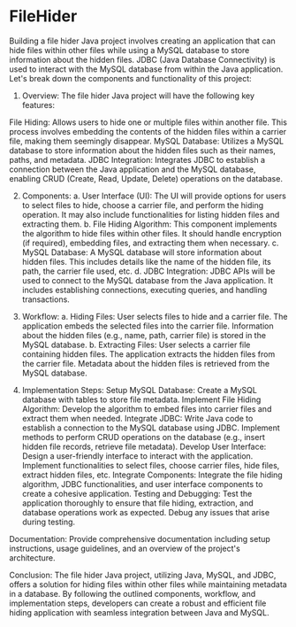# FileHider

Building a file hider Java project involves creating an application that can hide files within other files while using a MySQL database to store information about the hidden files. JDBC (Java Database Connectivity) is used to interact with the MySQL database from within the Java application. Let's break down the components and functionality of this project:

1. Overview:
The file hider Java project will have the following key features:

File Hiding: Allows users to hide one or multiple files within another file. This process involves embedding the contents of the hidden files within a carrier file, making them seemingly disappear.
MySQL Database: Utilizes a MySQL database to store information about the hidden files such as their names, paths, and metadata.
JDBC Integration: Integrates JDBC to establish a connection between the Java application and the MySQL database, enabling CRUD (Create, Read, Update, Delete) operations on the database.

2. Components:
a. User Interface (UI):
The UI will provide options for users to select files to hide, choose a carrier file, and perform the hiding operation. It may also include functionalities for listing hidden files and extracting them.
b. File Hiding Algorithm:
This component implements the algorithm to hide files within other files. It should handle encryption (if required), embedding files, and extracting them when necessary.
c. MySQL Database:
A MySQL database will store information about hidden files. This includes details like the name of the hidden file, its path, the carrier file used, etc.
d. JDBC Integration:
JDBC APIs will be used to connect to the MySQL database from the Java application. It includes establishing connections, executing queries, and handling transactions.

3. Workflow:
a. Hiding Files:
User selects files to hide and a carrier file.
The application embeds the selected files into the carrier file.
Information about the hidden files (e.g., name, path, carrier file) is stored in the MySQL database.
b. Extracting Files:
User selects a carrier file containing hidden files.
The application extracts the hidden files from the carrier file.
Metadata about the hidden files is retrieved from the MySQL database.

4. Implementation Steps:
Setup MySQL Database:
Create a MySQL database with tables to store file metadata.
Implement File Hiding Algorithm:
Develop the algorithm to embed files into carrier files and extract them when needed.
Integrate JDBC:
Write Java code to establish a connection to the MySQL database using JDBC.
Implement methods to perform CRUD operations on the database (e.g., insert hidden file records, retrieve file metadata).
Develop User Interface:
Design a user-friendly interface to interact with the application.
Implement functionalities to select files, choose carrier files, hide files, extract hidden files, etc.
Integrate Components:
Integrate the file hiding algorithm, JDBC functionalities, and user interface components to create a cohesive application.
Testing and Debugging:
Test the application thoroughly to ensure that file hiding, extraction, and database operations work as expected.
Debug any issues that arise during testing.

Documentation:
Provide comprehensive documentation including setup instructions, usage guidelines, and an overview of the project's architecture.

Conclusion:
The file hider Java project, utilizing Java, MySQL, and JDBC, offers a solution for hiding files within other files while maintaining metadata in a database. By following the outlined components, workflow, and implementation steps, developers can create a robust and efficient file hiding application with seamless integration between Java and MySQL.
